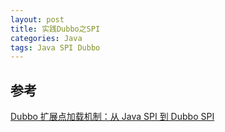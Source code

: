 ```yaml
---
layout: post
title: 实践Dubbo之SPI
categories: Java
tags: Java SPI Dubbo
---
```




## 参考

[Dubbo 扩展点加载机制：从 Java SPI 到 Dubbo SPI](https://juejin.im/post/5e7834cc51882549087dc7ef)
